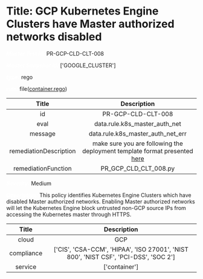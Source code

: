 



# Title: GCP Kubernetes Engine Clusters have Master authorized networks disabled


***<font color="white">Master Test Id:</font>*** PR-GCP-CLD-CLT-008

***<font color="white">Master Snapshot Id:</font>*** ['GOOGLE_CLUSTER']

***<font color="white">type:</font>*** rego

***<font color="white">rule:</font>*** file([container.rego])  
  
  
  
  

|Title|Description|
| :---: | :---: |
|id|PR-GCP-CLD-CLT-008|
|eval|data.rule.k8s_master_auth_net|
|message|data.rule.k8s_master_auth_net_err|
|remediationDescription|make sure you are following the deployment template format presented <a href='https://cloud.google.com/kubernetes-engine/docs/reference/rest/v1/projects.locations.clusters' target='_blank'>here</a>|
|remediationFunction|PR_GCP_CLD_CLT_008.py|


***<font color="white">Severity:</font>*** Medium

***<font color="white">Description:</font>*** This policy identifies Kubernetes Engine Clusters which have disabled Master authorized networks. Enabling Master authorized networks will let the Kubernetes Engine block untrusted non-GCP source IPs from accessing the Kubernetes master through HTTPS.  
  
  

|Title|Description|
| :---: | :---: |
|cloud|GCP|
|compliance|['CIS', 'CSA-CCM', 'HIPAA', 'ISO 27001', 'NIST 800', 'NIST CSF', 'PCI-DSS', 'SOC 2']|
|service|['container']|



[container.rego]: https://github.com/prancer-io/prancer-compliance-test/tree/master/google/cloud/container.rego
